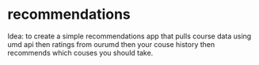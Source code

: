 # recommendations
Idea: to create a simple recommendations app that pulls course data using umd api then ratings from ourumd then your couse history then recommends which couses you should take. 
